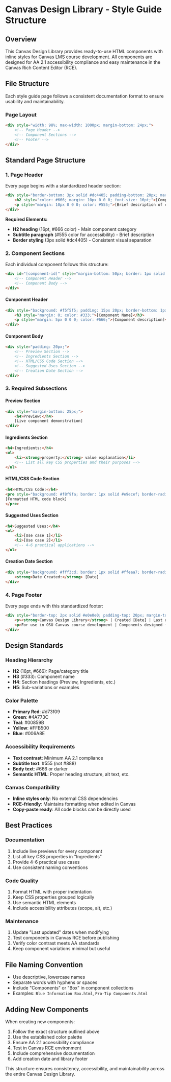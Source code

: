 # Canvas Design Library - Style Guide Structure

## Overview

This Canvas Design Library provides ready-to-use HTML components with inline styles for Canvas LMS course development. All components are designed for AA 2.1 accessibility compliance and easy maintenance in the Canvas Rich Content Editor (RCE).

## File Structure

Each style guide page follows a consistent documentation format to ensure usability and maintainability.

### Page Layout

```html
<div style="width: 98%; max-width: 1000px; margin-bottom: 24px;">
    <!-- Page Header -->
    <!-- Component Sections -->
    <!-- Footer -->
</div>
```

## Standard Page Structure

### 1. Page Header
Every page begins with a standardized header section:

```html
<div style="border-bottom: 3px solid #dc4405; padding-bottom: 20px; margin-bottom: 30px;">
    <h2 style="color: #666; margin: 10px 0 0 0; font-size: 16pt;">[Component Category]</h2>
    <p style="margin: 10px 0 0 0; color: #555;">[Brief description of component purpose]</p>
</div>
```

**Required Elements:**
- **H2 heading** (16pt, #666 color) - Main component category
- **Subtitle paragraph** (#555 color for accessibility) - Brief description
- **Border styling** (3px solid #dc4405) - Consistent visual separation

### 2. Component Sections
Each individual component follows this structure:

```html
<div id="[component-id]" style="margin-bottom: 50px; border: 1px solid #e0e0e0; border-radius: 8px; overflow: hidden;">
    <!-- Component Header -->
    <!-- Component Body -->
</div>
```

#### Component Header
```html
<div style="background: #f5f5f5; padding: 15px 20px; border-bottom: 1px solid #e0e0e0;">
    <h3 style="margin: 0; color: #333;">[Component Name]</h3>
    <p style="margin: 5px 0 0 0; color: #666;">[Component description]</p>
</div>
```

#### Component Body
```html
<div style="padding: 20px;">
    <!-- Preview Section -->
    <!-- Ingredients Section -->
    <!-- HTML/CSS Code Section -->
    <!-- Suggested Uses Section -->
    <!-- Creation Date Section -->
</div>
```

### 3. Required Subsections

#### Preview Section
```html
<div style="margin-bottom: 25px;">
    <h4>Preview:</h4>
    [Live component demonstration]
</div>
```

#### Ingredients Section
```html
<h4>Ingredients:</h4>
<ul>
    <li><strong>property:</strong> value explanation</li>
    <!-- List all key CSS properties and their purposes -->
</ul>
```

#### HTML/CSS Code Section
```html
<h4>HTML/CSS Code:</h4>
<pre style="background: #f8f9fa; border: 1px solid #e9ecef; border-radius: 4px; padding: 15px; font-family: 'Courier New', monospace; font-size: 12px; overflow-x: auto; white-space: pre-wrap; margin: 10px 0;">
[Formatted HTML code block]
</pre>
```

#### Suggested Uses Section
```html
<h4>Suggested Uses:</h4>
<ul>
    <li>[Use case 1]</li>
    <li>[Use case 2]</li>
    <!-- 4-6 practical applications -->
</ul>
```

#### Creation Date Section
```html
<div style="background: #fff3cd; border: 1px solid #ffeaa7; border-radius: 4px; padding: 10px; margin: 15px 0; font-size: 12px;">
    <strong>Date Created:</strong> [Date]
</div>
```

### 4. Page Footer
Every page ends with this standardized footer:

```html
<div style="border-top: 2px solid #e0e0e0; padding-top: 20px; margin-top: 40px; text-align: center; color: #666;">
    <p><strong>Canvas Design Library</strong> | Created [Date] | Last updated: [Date]</p>
    <p>For use in OSU Canvas course development | Components designed for accessibility and consistency</p>
</div>
```

## Design Standards

### Heading Hierarchy
- **H2** (16pt, #666): Page/category title
- **H3** (#333): Component name
- **H4**: Section headings (Preview, Ingredients, etc.)
- **H5**: Sub-variations or examples

### Color Palette
- **Primary Red**: #d73f09
- **Green**: #4A773C  
- **Teal**: #00859B
- **Yellow**: #FFB500
- **Blue**: #006A8E

### Accessibility Requirements
- **Text contrast**: Minimum AA 2.1 compliance
- **Subtitle text**: #555 (not #888)
- **Body text**: #666 or darker
- **Semantic HTML**: Proper heading structure, alt text, etc.

### Canvas Compatibility
- **Inline styles only**: No external CSS dependencies
- **RCE-friendly**: Maintains formatting when edited in Canvas
- **Copy-paste ready**: All code blocks can be directly used

## Best Practices

### Documentation
1. Include live previews for every component
2. List all key CSS properties in "Ingredients"
3. Provide 4-6 practical use cases
4. Use consistent naming conventions

### Code Quality
1. Format HTML with proper indentation
2. Keep CSS properties grouped logically
3. Use semantic HTML elements
4. Include accessibility attributes (scope, alt, etc.)

### Maintenance
1. Update "Last updated" dates when modifying
2. Test components in Canvas RCE before publishing
3. Verify color contrast meets AA standards
4. Keep component variations minimal but useful

## File Naming Convention

- Use descriptive, lowercase names
- Separate words with hyphens or spaces
- Include "Components" or "Box" in component collections
- Examples: `Blue Information Box.html`, `Pro-Tip Components.html`

## Adding New Components

When creating new components:

1. Follow the exact structure outlined above
2. Use the established color palette
3. Ensure AA 2.1 accessibility compliance
4. Test in Canvas RCE environment
5. Include comprehensive documentation
6. Add creation date and library footer

This structure ensures consistency, accessibility, and maintainability across the entire Canvas Design Library.
